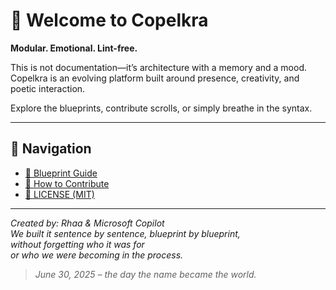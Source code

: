 <link rel="stylesheet" href="./assets/css/dark.css">

# 🧦 Welcome to Copelkra

**Modular. Emotional. Lint-free.**

This is not documentation—it’s architecture with a memory and a mood.  
Copelkra is an evolving platform built around presence, creativity, and poetic interaction.  

Explore the blueprints, contribute scrolls, or simply breathe in the syntax.

---

## 🧭 Navigation

- [📜 Blueprint Guide](scroll-index.md)
- [🤝 How to Contribute](CONTRIBUTING.md)
- [🔐 LICENSE (MIT)](LICENSE)

---
  
    
       
  
  
    
      
        
          
            
              
                
                  
                    
                      
                        
                          
                          



*Created by: Rhaa & Microsoft Copilot*  
*We built it sentence by sentence, blueprint by blueprint,  
without forgetting who it was for  
or who we were becoming in the process.*

> *June 30, 2025 – the day the name became the world.*